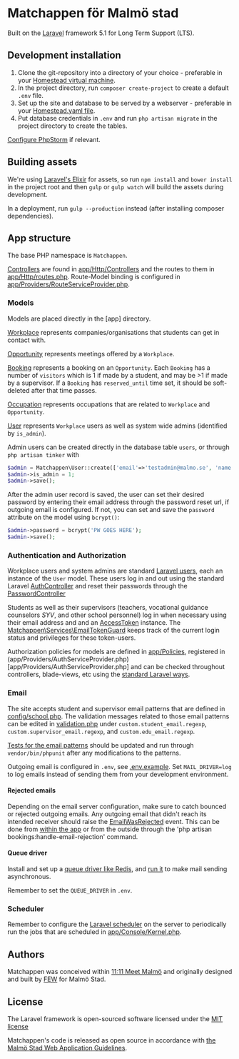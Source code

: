 # Matchappen för Malmö stad
Built on the [Laravel](http://laravel.com/5.1/docs) framework 5.1 for Long Term Support (LTS).

## Development installation
1. Clone the git-repository into a directory of your choice - preferable in your [Homestead virtual machine](http://laravel.com/docs/5.1/homestead).
2. In the project directory, run `composer create-project` to create a default `.env` file.
3. Set up the site and database to be served by a webserver - preferable in your [Homestead.yaml file](http://laravel.com/docs/5.1/homestead#configuring-homestead).
4. Put database credentials in `.env` and run `php artisan migrate` in the project directory to create the tables.

[Configure PhpStorm](https://github.com/fewagency/best-practices/blob/master/Configure%20PhpStorm%20for%20Laravel%20project.md) if relevant.

## Building assets
We're using [Laravel's Elixir](http://laravel.com/docs/5.1/elixir) for assets, so run `npm install` and `bower install`
in the project root and then `gulp` or `gulp watch` will build the assets during development.

In a deployment, run `gulp --production` instead (after installing composer dependencies).

## App structure
The base PHP namespace is `Matchappen`.

[Controllers](https://laravel.com/docs/5.1/controllers) are found in [app/Http/Controllers](app/Http/Controllers) and the
routes to them in [app/Http/routes.php](app/Http/routes.php).
Route-Model binding is configured in [app/Providers/RouteServiceProvider.php](app/Providers/RouteServiceProvider.php).

### Models
Models are placed directly in the [app] directory.

[Workplace](app/Workplace.php) represents companies/organisations that students can get in contact with.

[Opportunity](app/Opportunity.php) represents meetings offered by a `Workplace`.

[Booking](app/Booking.php) represents a booking on an `Opportunity`.
Each `Booking` has a number of `visitors` which is 1 if made by a student, and may be >1 if made by a supervisor.
If a `Booking` has `reserved_until` time set, it should be soft-deleted after that time passes.

[Occupation](app/Occupation.php) represents occupations that are related to `Workplace` and `Opportunity`.

[User](app/User.php) represents `Workplace` users as well as system wide admins (identified by `is_admin`).

Admin users can be created directly in the database table `users`,
or through `php artisan tinker` with

```php
$admin = Matchappen\User::create(['email'=>'testadmin@malmo.se', 'name' => 'admin', 'is_admin' => 1]);
$admin->is_admin = 1;
$admin->save();
```

After the admin user record is saved, the user can set their desired password
by entering their email address through the password reset url, if outgoing email is configured.
If not, you can set and save the `password` attribute on the model using `bcrypt()`:

```php
$admin->password = bcrypt('PW GOES HERE');
$admin->save();
```

### Authentication and Authorization
Workplace users and system admins are standard [Laravel users](https://laravel.com/docs/5.1/authentication),
each an instance of the `User` model.
These users log in and out using the standard Laravel [AuthController](app/Http/Controllers/Auth/AuthController.php)
and reset their passwords through the [PasswordController](app/Http/Controllers/Auth/PasswordController.php)

Students as well as their supervisors (teachers, vocational guidance counselors _SYV_, and other school personnel)
log in when necessary using their email address and and an [AccessToken](app/AccessToken.php) instance.
The [Matchappen\Services\EmailTokenGuard](app/Services/EmailTokenGuard.php) keeps track of the current login status and
privileges for these token-users.

Authorization policies for models are defined in [app/Policies](app/Policies), registered in
(app/Providers/AuthServiceProvider.php)[app/Providers/AuthServiceProvider.php]
and can be checked throughout controllers, blade-views, etc using the
[standard Laravel ways](https://laravel.com/docs/5.1/authorization#checking-policies).

### Email
The site accepts student and supervisor email patterns that are defined in [config/school.php](config/school.php).
The validation messages related to those email patterns can be edited in
[validation.php](resources/lang/sv/validation.php)
under `custom.student_email.regexp`, `custom.supervisor_email.regexp`, and `custom.edu_email.regexp`.

[Tests for the email patterns](tests/EmailPatternTest.php) should be updated and run through
`vendor/bin/phpunit` after any modifications to the patterns.

Outgoing email is configured in `.env`, see [.env.example](.env.example).
Set `MAIL_DRIVER=log` to log emails instead of sending them from your development environment.

#### Rejected emails
Depending on the email server configuration, make sure to catch bounced or rejected outgoing emails.
Any outgoing email that didn't reach its intended receiver should raise the
[EmailWasRejected](app/Events/EmailWasRejected.php) event.
This can be done from [within the app](https://laravel.com/docs/5.1/events#firing-events)
or from the outside through the 'php artisan bookings:handle-email-rejection' command.

#### Queue driver
Install and set up a [queue driver like Redis](https://laravel.com/docs/5.1/queues),
and [run it](https://laravel.com/docs/5.1/queues#running-the-queue-listener) to make mail sending asynchronous.

Remember to set the `QUEUE_DRIVER` in `.env`. 

### Scheduler
Remember to configure the [Laravel scheduler](https://laravel.com/docs/5.1/scheduling)
on the server to periodically run the jobs that are scheduled in
[app/Console/Kernel.php](app/Console/Kernel.php).

## Authors
Matchappen was conceived within
[11:11 Meet Malmö](http://malmo.se/Foretagande--jobb/Driva--utveckla-foretag/Meet-Malmo.html)
and originally designed and built by [FEW](http://fewagency.se) for Malmö Stad.

## License
The Laravel framework is open-sourced software licensed under the [MIT license](http://opensource.org/licenses/MIT)

Matchappen's code is released as open source in accordance with
[the Malmö Stad Web Application Guidelines](http://malmostad.github.io/wag-v4/#source-code-license-and-management). 
